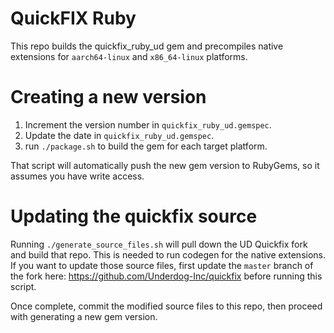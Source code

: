 # QuickFIX Ruby

This repo builds the quickfix_ruby_ud gem and precompiles native extensions for `aarch64-linux` and `x86_64-linux` 
platforms.

# Creating a new version

1. Increment the version number in `quickfix_ruby_ud.gemspec`.
2. Update the date in `quickfix_ruby_ud.gemspec`.
3. run `./package.sh` to build the gem for each target platform.

That script will automatically push the new gem version to RubyGems, so it assumes you have write access.

# Updating the quickfix source

Running `./generate_source_files.sh` will pull down the UD Quickfix fork and build that repo. This is needed to run 
codegen for the native extensions. If you want to update those source files, first update the `master` branch of the
fork here: https://github.com/Underdog-Inc/quickfix before running this script.

Once complete, commit the modified source files to this repo, then proceed with generating a new gem version.
